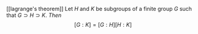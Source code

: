 [[lagrange's theorem]]
Let $H$ and $K$ be subgroups of a finite group $G$ such that $G\supset H\supset K$.
*Then* $$[G:K] = [G:H][H:K]$$